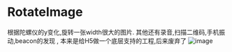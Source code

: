 # RotateImage
根据陀螺仪的y变化,旋转一张width很大的图片. 其他还有录音,扫描二维码,手机振动,beacon的发现 , 本来是给H5做一个底层支持的工程,后来废弃了
![image](https://github.com/guochaoshun/RotateImage/blob/master/%E8%B7%9F%E9%9A%8F%E9%99%80%E8%9E%BA%E4%BB%AA%E6%97%8B%E8%BD%AC%E5%9B%BE%E7%89%87.gif)
